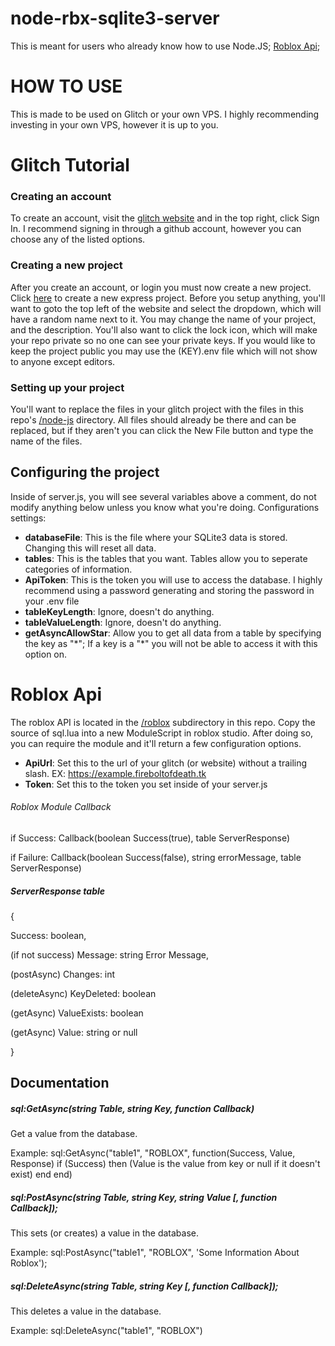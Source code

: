 # node-rbx-sqlite3-server
This is meant for users who already know how to use Node.JS;
[Roblox Api](#roblox-api);

# HOW TO USE
This is made to be used on Glitch or your own VPS. I highly recommending investing in your own VPS, however it is up to you.

# Glitch Tutorial
### Creating an account

To create an account, visit the [glitch website](https://glitch.com/) and in the top right, click Sign In. I recommend signing in through a github account, however you can choose any of the listed options.

### Creating a new project

After you create an account, or login you must now create a new project. Click [here](https://glitch.com/edit/#!/remix/hello-express) to create a new express project.
Before you setup anything, you'll want to goto the top left of the website and select the dropdown, which will have a random name next to it. You may change the name of your project, and the description. You'll also want to click the lock icon, which will make your repo private so no one can see your private keys. If you would like to keep the project public you may use the (KEY).env file which will not show to anyone except editors.

### Setting up your project

You'll want to replace the files in your glitch project with the files in this repo's [/node-js](https://github.com/Fireboltofdeath/node-rbx-sqlite3-server/tree/master/node-js) directory. All files should already be there and can be replaced, but if they aren't you can click the New File button and type the name of the files.

## Configuring the project

Inside of server.js, you will see several variables above a comment, do not modify anything below unless you know what you're doing.
Configurations settings:

- **databaseFile**: This is the file where your SQLite3 data is stored. Changing this will reset all data.
- **tables**: This is the tables that you want. Tables allow you to seperate categories of information.
- **ApiToken**: This is the token you will use to access the database. I highly recommend using a password generating and storing the password in your .env file
- **tableKeyLength**: Ignore, doesn't do anything.
- **tableValueLength**: Ignore, doesn't do anything.
- **getAsyncAllowStar**: Allow you to get all data from a table by specifying the key as "\*"; If a key is a "\*" you will not be able to access it with this option on.

# Roblox Api

The roblox API is located in the [/roblox](https://github.com/Fireboltofdeath/node-rbx-sqlite3-server/tree/master/roblox) subdirectory in this repo.
Copy the source of sql.lua into a new ModuleScript in roblox studio. After doing so, you can require the module and it'll return a few configuration options.
- **ApiUrl**: Set this to the url of your glitch (or website) without a trailing slash. EX: https://example.fireboltofdeath.tk
- **Token**: Set this to the token you set inside of your server.js

###### Roblox Module Callback
if Success: Callback(boolean Success(true), table ServerResponse)

if Failure: Callback(boolean Success(false), string errorMessage, table ServerResponse)

##### ServerResponse table
{

  Success: boolean,
  
  (if not success) Message: string Error Message,
  
  (postAsync) Changes: int
  
  (deleteAsync) KeyDeleted: boolean
  
  (getAsync) ValueExists: boolean
  
  (getAsync) Value: string or null
  
}

## Documentation



##### sql:GetAsync(string Table, string Key, function Callback)
Get a value from the database.

Example: sql:GetAsync("table1", "ROBLOX", function(Success, Value, Response) if (Success) then (Value is the value from key or null if it doesn't exist) end end)

##### sql:PostAsync(string Table, string Key, string Value \[, function Callback]);
This sets (or creates) a value in the database.

Example: sql:PostAsync("table1", "ROBLOX", 'Some Information About Roblox');

##### sql:DeleteAsync(string Table, string Key \[, function Callback]);
This deletes a value in the database.

Example: sql:DeleteAsync("table1", "ROBLOX")
